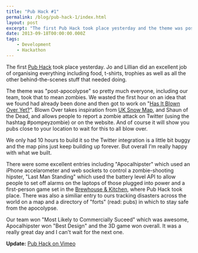 ```yaml
---
title: "Pub Hack #1"
permalink: /blog/pub-hack-1/index.html
layout: post
excerpt: "The first Pub Hack took place yesterday and the theme was post-apocalypse."
date: 2013-09-18T00:00:00.000Z
tags:
    - Development
    - Hackathon
---
```


The first [Pub Hack](http://pubhack.co.uk) took place yesterday. Jo and Lillian did an excellent job of organising everything including food, t-shirts, trophies as well as all the other behind-the-scenes stuff that needed doing. 

The theme was "post-apocolypse" so pretty much everyone, including our team, took that to mean zombies. We wasted the first hour on an idea that we found had already been done and then got to work on "[Has It Blown Over Yet?](http://blownover.meteor.com)". Blown Over takes inspiration from [UK Snow Map](http://uksnowmap.com), and Shaun of the Dead, and allows people to report a zombie attack on Twitter (using the hashtag #pompeyzombie) or on the website. And of course it will show you pubs close to your location to wait for this to all blow over.

We only had 10 hours to build it so the Twitter integration is a little bit buggy and the map pins just keep building up forever. But overall I'm really happy with what we built. 

There were some excellent entries including "Apocalhipster" which used an iPhone accelarometer and web sockets to control a zombie-shooting hipster, "Last Man Standing" which used the battery level API to allow people to set off alarms on the laptops of those plugged into power and a first-person game set in the [Brewhouse & Kitchen](http://brewhouseandkitchen.com/), where Pub Hack took place. There was also a similiar entry to ours tracking disasters across the world on a map and a directory of "forts" (read: pubs) in which to stay safe from the apocolypse.

Our team won "Most Likely to Commercially Suceed" which was awesome, Apocalhipster won "Best Design" and the 3D game won overall. It was a really great day and I can't wait for the next one.

**Update:** [Pub Hack on Vimeo](https://vimeo.com/75569166)